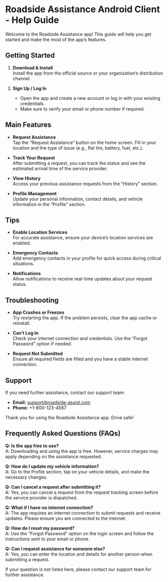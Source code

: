 # Roadside Assistance Android Client - Help Guide

Welcome to the Roadside Assistance app! This guide will help you get started and make the most of the app’s features.

## Getting Started

1. **Download & Install**  
   Install the app from the official source or your organization’s distribution channel.

2. **Sign Up / Log In**  
   - Open the app and create a new account or log in with your existing credentials.
   - Make sure to verify your email or phone number if required.

## Main Features

- **Request Assistance**  
  Tap the “Request Assistance” button on the home screen. Fill in your location and the type of issue (e.g., flat tire, battery, fuel, etc.).

- **Track Your Request**  
  After submitting a request, you can track the status and see the estimated arrival time of the service provider.

- **View History**  
  Access your previous assistance requests from the “History” section.

- **Profile Management**  
  Update your personal information, contact details, and vehicle information in the “Profile” section.

## Tips

- **Enable Location Services**  
  For accurate assistance, ensure your device’s location services are enabled.

- **Emergency Contacts**  
  Add emergency contacts in your profile for quick access during critical situations.

- **Notifications**  
  Allow notifications to receive real-time updates about your request status.

## Troubleshooting

- **App Crashes or Freezes**  
  Try restarting the app. If the problem persists, clear the app cache or reinstall.

- **Can’t Log In**  
  Check your internet connection and credentials. Use the “Forgot Password” option if needed.

- **Request Not Submitted**  
  Ensure all required fields are filled and you have a stable internet connection.

## Support

If you need further assistance, contact our support team:
- **Email:** support@roadside-assist.com
- **Phone:** +1-800-123-4567

Thank you for using the Roadside Assistance app. Drive safe!

## Frequently Asked Questions (FAQs)

**Q: Is the app free to use?**  
A: Downloading and using the app is free. However, service charges may apply depending on the assistance requested.

**Q: How do I update my vehicle information?**  
A: Go to the Profile section, tap on your vehicle details, and make the necessary changes.

**Q: Can I cancel a request after submitting it?**  
A: Yes, you can cancel a request from the request tracking screen before the service provider is dispatched.

**Q: What if I have no internet connection?**  
A: The app requires an internet connection to submit requests and receive updates. Please ensure you are connected to the internet.

**Q: How do I reset my password?**  
A: Use the “Forgot Password” option on the login screen and follow the instructions sent to your email or phone.

**Q: Can I request assistance for someone else?**  
A: Yes, you can enter the location and details for another person when submitting a request.

If your question is not listed here, please contact our support team for further assistance.
